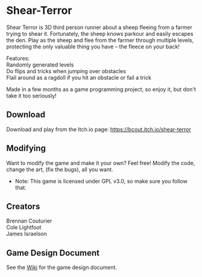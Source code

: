 # Shear-Terror
Shear Terror is 3D third person runner about a sheep fleeing from a farmer trying to shear it. Fortunately, the sheep knows parkour and easily escapes the den. Play as the sheep and flee from the farmer through multiple levels, protecting the only valuable thing you have – the fleece on your back!

Features:  
Randomly generated levels  
Do flips and tricks when jumping over obstacles  
Flail around as a ragdoll if you hit an obstacle or fail a trick  

Made in a few months as a game programming project, so enjoy it, but don't take it too seriously!

## Download
Download and play from the Itch.io page: https://bcout.itch.io/shear-terror

## Modifying
Want to modify the game and make it your own? Feel free! Modify the code, change the art, (fix the bugs), all you want.
- Note: This game is licensed under GPL v3.0, so make sure you follow that.

## Creators
Brennan Couturier  
Cole Lightfoot  
James Israelson

## Game Design Document

See the [Wiki](https://github.com/bcout/Shear-Terror/wiki) for the game design document.
